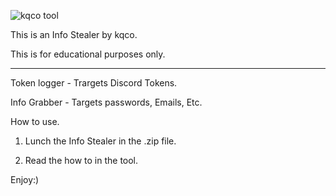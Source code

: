 

![kqco tool](https://github.com/user-attachments/assets/2dad6377-b7b3-4824-bb57-1db21c1cdee7)








This is an Info Stealer by kqco.

This is for educational purposes only.


----------------------------------------------------------------------------------
Token logger - Trargets Discord Tokens.

Info Grabber - Targets passwords, Emails, Etc.



How to use.

1) Lunch the Info Stealer in the .zip file.

2) Read the how to in the tool.




Enjoy:)
